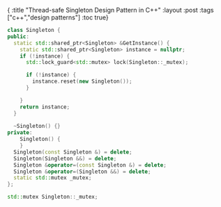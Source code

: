{
 :title "Thread-safe Singleton Design Pattern in C++"
 :layout :post
 :tags  ["c++","design patterns"]
 :toc true}


```C++
class Singleton {
public:
  static std::shared_ptr<Singleton> &GetInstance() {
    static std::shared_ptr<Singleton> instance = nullptr;
    if (!instance) {
      std::lock_guard<std::mutex> lock(Singleton::_mutex);

      if (!instance) {
        instance.reset(new Singleton());
      }

    }
    return instance;
  }
 
  ~Singleton() {}
private:
    Singleton() {
    }
  Singleton(const Singleton &) = delete;
  Singleton(Singleton &&) = delete;
  Singleton &operator=(const Singleton &) = delete;
  Singleton &operator=(Singleton &&) = delete;
  static std::mutex _mutex;
};

std::mutex Singleton::_mutex;
```
